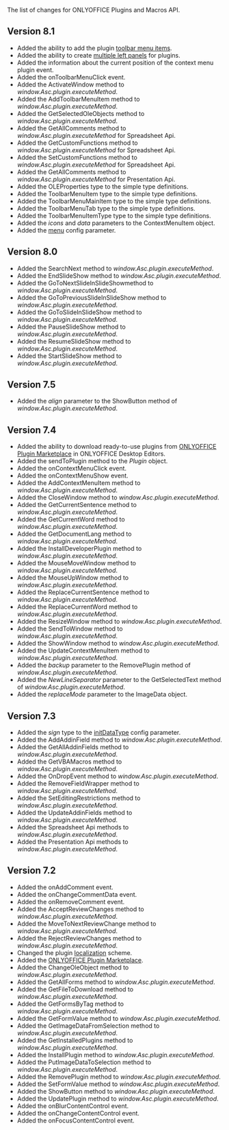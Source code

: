 The list of changes for ONLYOFFICE Plugins and Macros API.

## Version 8.1

* Added the ability to add the plugin [toolbar menu items](../../Get%20Started/Plugin%20types/index.md).
* Added the ability to create [multiple left panels](../../Usage%20API/Config/Plugin%20variations/index.md) for plugins.
* Added the information about the current position of the context menu plugin event.
* Added the onToolbarMenuClick event.
* Added the ActivateWindow method to *window\.Asc.plugin.executeMethod*.
* Added the AddToolbarMenuItem method to *window\.Asc.plugin.executeMethod*.
* Added the GetSelectedOleObjects method to *window\.Asc.plugin.executeMethod*.
* Added the GetAllComments method to *window\.Asc.plugin.executeMethod* for Spreadsheet Api.
* Added the GetCustomFunctions method to *window\.Asc.plugin.executeMethod* for Spreadsheet Api.
* Added the SetCustomFunctions method to *window\.Asc.plugin.executeMethod* for Spreadsheet Api.
* Added the GetAllComments method to *window\.Asc.plugin.executeMethod* for Presentation Api.
* Added the OLEProperties type to the simple type definitions.
* Added the ToolbarMenuItem type to the simple type definitions.
* Added the ToolbarMenuMainItem type to the simple type definitions.
* Added the ToolbarMenuTab type to the simple type definitions.
* Added the ToolbarMenuItemType type to the simple type definitions.
* Added the *icons* and *data* parameters to the ContextMenuItem object.
* Added the [menu](../../Usage%20API/Config/index.md#menu) config parameter.

## Version 8.0

* Added the SearchNext method to *window\.Asc.plugin.executeMethod*.
* Added the EndSlideShow method to *window\.Asc.plugin.executeMethod*.
* Added the GoToNextSlideInSlideShowmethod to *window\.Asc.plugin.executeMethod*.
* Added the GoToPreviousSlideInSlideShow method to *window\.Asc.plugin.executeMethod*.
* Added the GoToSlideInSlideShow method to *window\.Asc.plugin.executeMethod*.
* Added the PauseSlideShow method to *window\.Asc.plugin.executeMethod*.
* Added the ResumeSlideShow method to *window\.Asc.plugin.executeMethod*.
* Added the StartSlideShow method to *window\.Asc.plugin.executeMethod*.

## Version 7.5

* Added the *align* parameter to the ShowButton method of *window\.Asc.plugin.executeMethod*.

## Version 7.4

* Added the ability to download ready-to-use plugins from [ONLYOFFICE Plugin Marketplace](../../Plugins/Adding%20plugins/ONLYOFFICE%20Desktop%20Editors/index.md#adding-plugins-through-the-plugin-manager) in ONLYOFFICE Desktop Editors.
* Added the sendToPlugin method to the *Plugin* object.
* Added the onContextMenuClick event.
* Added the onContextMenuShow event.
* Added the AddContextMenuItem method to *window\.Asc.plugin.executeMethod*.
* Added the CloseWindow method to *window\.Asc.plugin.executeMethod*.
* Added the GetCurrentSentence method to *window\.Asc.plugin.executeMethod*.
* Added the GetCurrentWord method to *window\.Asc.plugin.executeMethod*.
* Added the GetDocumentLang method to *window\.Asc.plugin.executeMethod*.
* Added the InstallDeveloperPlugin method to *window\.Asc.plugin.executeMethod*.
* Added the MouseMoveWindow method to *window\.Asc.plugin.executeMethod*.
* Added the MouseUpWindow method to *window\.Asc.plugin.executeMethod*.
* Added the ReplaceCurrentSentence method to *window\.Asc.plugin.executeMethod*.
* Added the ReplaceCurrentWord method to *window\.Asc.plugin.executeMethod*.
* Added the ResizeWindow method to *window\.Asc.plugin.executeMethod*.
* Added the SendToWindow method to *window\.Asc.plugin.executeMethod*.
* Added the ShowWindow method to *window\.Asc.plugin.executeMethod*.
* Added the UpdateContextMenuItem method to *window\.Asc.plugin.executeMethod*.
* Added the *backup* parameter to the RemovePlugin method of *window\.Asc.plugin.executeMethod*.
* Added the *NewLineSeparator* parameter to the GetSelectedText method of *window\.Asc.plugin.executeMethod*.
* Added the *replaceMode* parameter to the ImageData object.

## Version 7.3

* Added the *sign* type to the [initDataType](../../Usage%20API/Config/index.md#initdatatype) config parameter.
* Added the AddAddinField method to *window\.Asc.plugin.executeMethod*.
* Added the GetAllAddinFields method to *window\.Asc.plugin.executeMethod*.
* Added the GetVBAMacros method to *window\.Asc.plugin.executeMethod*.
* Added the OnDropEvent method to *window\.Asc.plugin.executeMethod*.
* Added the RemoveFieldWrapper method to *window\.Asc.plugin.executeMethod*.
* Added the SetEditingRestrictions method to *window\.Asc.plugin.executeMethod*.
* Added the UpdateAddinFields method to *window\.Asc.plugin.executeMethod*.
* Added the Spreadsheet Api methods to *window\.Asc.plugin.executeMethod*.
* Added the Presentation Api methods to *window\.Asc.plugin.executeMethod*.

## Version 7.2

* Added the onAddComment event.
* Added the onChangeCommentData event.
* Added the onRemoveComment event.
* Added the AcceptReviewChanges method to *window\.Asc.plugin.executeMethod*.
* Added the MoveToNextReviewChange method to *window\.Asc.plugin.executeMethod*.
* Added the RejectReviewChanges method to *window\.Asc.plugin.executeMethod*.
* Changed the plugin [localization](../../Plugins/Plugin%20localization/index.md) scheme.
* Added the [ONLYOFFICE Plugin Marketplace](../../Plugins/Adding%20plugins/ONLYOFFICE%20Docs%20on-premises/index.md#adding-plugins-through-the-plugin-manager).
* Added the ChangeOleObject method to *window\.Asc.plugin.executeMethod*.
* Added the GetAllForms method to *window\.Asc.plugin.executeMethod*.
* Added the GetFileToDownload method to *window\.Asc.plugin.executeMethod*.
* Added the GetFormsByTag method to *window\.Asc.plugin.executeMethod*.
* Added the GetFormValue method to *window\.Asc.plugin.executeMethod*.
* Added the GetImageDataFromSelection method to *window\.Asc.plugin.executeMethod*.
* Added the GetInstalledPlugins method to *window\.Asc.plugin.executeMethod*.
* Added the InstallPlugin method to *window\.Asc.plugin.executeMethod*.
* Added the PutImageDataToSelection method to *window\.Asc.plugin.executeMethod*.
* Added the RemovePlugin method to *window\.Asc.plugin.executeMethod*.
* Added the SetFormValue method to *window\.Asc.plugin.executeMethod*.
* Added the ShowButton method to *window\.Asc.plugin.executeMethod*.
* Added the UpdatePlugin method to *window\.Asc.plugin.executeMethod*.
* Added the onBlurContentControl event.
* Added the onChangeContentControl event.
* Added the onFocusContentControl event.
